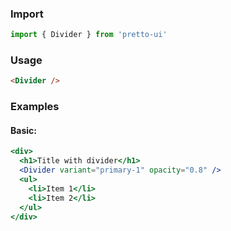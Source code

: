 ### Import
```js static
import { Divider } from 'pretto-ui'
```

### Usage
```html
<Divider />
```

### Examples
#### Basic:
```jsx
<div>
  <h1>Title with divider</h1>
  <Divider variant="primary-1" opacity="0.8" />
  <ul>
    <li>Item 1</li>
    <li>Item 2</li>
  </ul>
</div>
```
